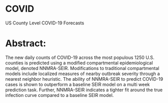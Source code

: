 # COVID
US County Level COVID-19 Forecasts

# Abstract:
The new daily counts of COVID-19 across the most populous 1250 U.S. counties is predicted using a modified compartmental epidemiological model, denoted NNMRA-SEIR. Modifications to traditional compartmental models include localized measures of nearby outbreak severity through a nearest neighbor heuristic. The ability of NNMRA-SEIR to predict COVID-19 cases is shown to outperform a baseline SEIR model on a multi week prediction task. Further, NNMRA-SEIR indicates a tighter fit around the true infection curve compared to a baseline SEIR model. 





